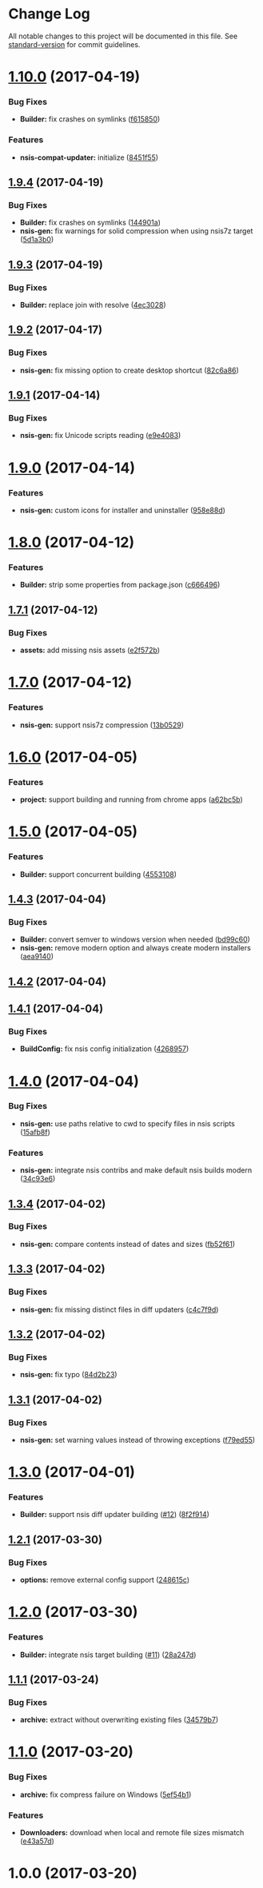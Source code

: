 # Change Log

All notable changes to this project will be documented in this file. See [standard-version](https://github.com/conventional-changelog/standard-version) for commit guidelines.

<a name="1.10.0"></a>
# [1.10.0](https://github.com/evshiron/nwjs-builder-phoenix/compare/v1.9.4...v1.10.0) (2017-04-19)


### Bug Fixes

* **Builder:** fix crashes on symlinks ([f615850](https://github.com/evshiron/nwjs-builder-phoenix/commit/f615850))


### Features

* **nsis-compat-updater:** initialize ([8451f55](https://github.com/evshiron/nwjs-builder-phoenix/commit/8451f55))



<a name="1.9.4"></a>
## [1.9.4](https://github.com/evshiron/nwjs-builder-phoenix/compare/v1.9.3...v1.9.4) (2017-04-19)


### Bug Fixes

* **Builder:** fix crashes on symlinks ([144901a](https://github.com/evshiron/nwjs-builder-phoenix/commit/144901a))
* **nsis-gen:** fix warnings for solid compression when using nsis7z target ([5d1a3b0](https://github.com/evshiron/nwjs-builder-phoenix/commit/5d1a3b0))



<a name="1.9.3"></a>
## [1.9.3](https://github.com/evshiron/nwjs-builder-phoenix/compare/v1.9.2...v1.9.3) (2017-04-19)


### Bug Fixes

* **Builder:** replace join with resolve ([4ec3028](https://github.com/evshiron/nwjs-builder-phoenix/commit/4ec3028))



<a name="1.9.2"></a>
## [1.9.2](https://github.com/evshiron/nwjs-builder-phoenix/compare/v1.9.1...v1.9.2) (2017-04-17)


### Bug Fixes

* **nsis-gen:** fix missing option to create desktop shortcut ([82c6a86](https://github.com/evshiron/nwjs-builder-phoenix/commit/82c6a86))



<a name="1.9.1"></a>
## [1.9.1](https://github.com/evshiron/nwjs-builder-phoenix/compare/v1.9.0...v1.9.1) (2017-04-14)


### Bug Fixes

* **nsis-gen:** fix Unicode scripts reading ([e9e4083](https://github.com/evshiron/nwjs-builder-phoenix/commit/e9e4083))



<a name="1.9.0"></a>
# [1.9.0](https://github.com/evshiron/nwjs-builder-phoenix/compare/v1.8.0...v1.9.0) (2017-04-14)


### Features

* **nsis-gen:** custom icons for installer and uninstaller ([958e88d](https://github.com/evshiron/nwjs-builder-phoenix/commit/958e88d))



<a name="1.8.0"></a>
# [1.8.0](https://github.com/evshiron/nwjs-builder-phoenix/compare/v1.7.1...v1.8.0) (2017-04-12)


### Features

* **Builder:** strip some properties from package.json ([c666496](https://github.com/evshiron/nwjs-builder-phoenix/commit/c666496))



<a name="1.7.1"></a>
## [1.7.1](https://github.com/evshiron/nwjs-builder-phoenix/compare/v1.7.0...v1.7.1) (2017-04-12)


### Bug Fixes

* **assets:** add missing nsis assets ([e2f572b](https://github.com/evshiron/nwjs-builder-phoenix/commit/e2f572b))



<a name="1.7.0"></a>
# [1.7.0](https://github.com/evshiron/nwjs-builder-phoenix/compare/v1.6.0...v1.7.0) (2017-04-12)


### Features

* **nsis-gen:** support nsis7z compression ([13b0529](https://github.com/evshiron/nwjs-builder-phoenix/commit/13b0529))



<a name="1.6.0"></a>
# [1.6.0](https://github.com/evshiron/nwjs-builder-phoenix/compare/v1.5.0...v1.6.0) (2017-04-05)


### Features

* **project:** support building and running from chrome apps ([a62bc5b](https://github.com/evshiron/nwjs-builder-phoenix/commit/a62bc5b))



<a name="1.5.0"></a>
# [1.5.0](https://github.com/evshiron/nwjs-builder-phoenix/compare/v1.4.3...v1.5.0) (2017-04-05)


### Features

* **Builder:** support concurrent building ([4553108](https://github.com/evshiron/nwjs-builder-phoenix/commit/4553108))



<a name="1.4.3"></a>
## [1.4.3](https://github.com/evshiron/nwjs-builder-phoenix/compare/v1.4.2...v1.4.3) (2017-04-04)


### Bug Fixes

* **Builder:** convert semver to windows version when needed ([bd99c60](https://github.com/evshiron/nwjs-builder-phoenix/commit/bd99c60))
* **nsis-gen:** remove modern option and always create modern installers ([aea9140](https://github.com/evshiron/nwjs-builder-phoenix/commit/aea9140))



<a name="1.4.2"></a>
## [1.4.2](https://github.com/evshiron/nwjs-builder-phoenix/compare/v1.4.1...v1.4.2) (2017-04-04)



<a name="1.4.1"></a>
## [1.4.1](https://github.com/evshiron/nwjs-builder-phoenix/compare/v1.4.0...v1.4.1) (2017-04-04)


### Bug Fixes

* **BuildConfig:** fix nsis config initialization ([4268957](https://github.com/evshiron/nwjs-builder-phoenix/commit/4268957))



<a name="1.4.0"></a>
# [1.4.0](https://github.com/evshiron/nwjs-builder-phoenix/compare/v1.3.4...v1.4.0) (2017-04-04)


### Bug Fixes

* **nsis-gen:** use paths relative to cwd to specify files in nsis scripts ([15afb8f](https://github.com/evshiron/nwjs-builder-phoenix/commit/15afb8f))


### Features

* **nsis-gen:** integrate nsis contribs and make default nsis builds modern ([34c93e6](https://github.com/evshiron/nwjs-builder-phoenix/commit/34c93e6))



<a name="1.3.4"></a>
## [1.3.4](https://github.com/evshiron/nwjs-builder-phoenix/compare/v1.3.3...v1.3.4) (2017-04-02)


### Bug Fixes

* **nsis-gen:** compare contents instead of dates and sizes ([fb52f61](https://github.com/evshiron/nwjs-builder-phoenix/commit/fb52f61))



<a name="1.3.3"></a>
## [1.3.3](https://github.com/evshiron/nwjs-builder-phoenix/compare/v1.3.2...v1.3.3) (2017-04-02)


### Bug Fixes

* **nsis-gen:** fix missing distinct files in diff updaters ([c4c7f9d](https://github.com/evshiron/nwjs-builder-phoenix/commit/c4c7f9d))



<a name="1.3.2"></a>
## [1.3.2](https://github.com/evshiron/nwjs-builder-phoenix/compare/v1.3.1...v1.3.2) (2017-04-02)


### Bug Fixes

* **nsis-gen:** fix typo ([84d2b23](https://github.com/evshiron/nwjs-builder-phoenix/commit/84d2b23))



<a name="1.3.1"></a>
## [1.3.1](https://github.com/evshiron/nwjs-builder-phoenix/compare/v1.3.0...v1.3.1) (2017-04-02)


### Bug Fixes

* **nsis-gen:** set warning values instead of throwing exceptions ([f79ed55](https://github.com/evshiron/nwjs-builder-phoenix/commit/f79ed55))



<a name="1.3.0"></a>
# [1.3.0](https://github.com/evshiron/nwjs-builder-phoenix/compare/v1.2.1...v1.3.0) (2017-04-01)


### Features

* **Builder:** support nsis diff updater building ([#12](https://github.com/evshiron/nwjs-builder-phoenix/issues/12)) ([8f2f914](https://github.com/evshiron/nwjs-builder-phoenix/commit/8f2f914))



<a name="1.2.1"></a>
## [1.2.1](https://github.com/evshiron/nwjs-builder-phoenix/compare/v1.2.0...v1.2.1) (2017-03-30)


### Bug Fixes

* **options:** remove external config support ([248615c](https://github.com/evshiron/nwjs-builder-phoenix/commit/248615c))



<a name="1.2.0"></a>
# [1.2.0](https://github.com/evshiron/nwjs-builder-phoenix/compare/v1.1.1...v1.2.0) (2017-03-30)


### Features

* **Builder:** integrate nsis target building ([#11](https://github.com/evshiron/nwjs-builder-phoenix/issues/11)) ([28a247d](https://github.com/evshiron/nwjs-builder-phoenix/commit/28a247d))



<a name="1.1.1"></a>
## [1.1.1](https://github.com/evshiron/nwjs-builder-phoenix/compare/v1.1.0...v1.1.1) (2017-03-24)


### Bug Fixes

* **archive:** extract without overwriting existing files ([34579b7](https://github.com/evshiron/nwjs-builder-phoenix/commit/34579b7))



<a name="1.1.0"></a>
# [1.1.0](https://github.com/evshiron/nwjs-builder-phoenix/compare/v1.0.0...v1.1.0) (2017-03-20)


### Bug Fixes

* **archive:** fix compress failure on Windows ([5ef54b1](https://github.com/evshiron/nwjs-builder-phoenix/commit/5ef54b1))


### Features

* **Downloaders:** download when local and remote file sizes mismatch ([e43a57d](https://github.com/evshiron/nwjs-builder-phoenix/commit/e43a57d))



<a name="1.0.0"></a>
# 1.0.0 (2017-03-20)
